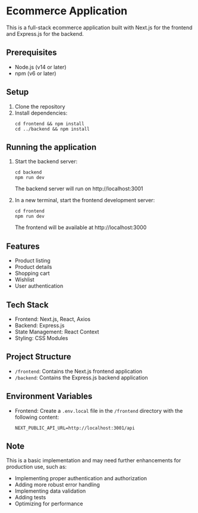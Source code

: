 # Ecommerce Application

This is a full-stack ecommerce application built with Next.js for the frontend and Express.js for the backend.

## Prerequisites

- Node.js (v14 or later)
- npm (v6 or later)

## Setup

1. Clone the repository
2. Install dependencies:
   ```
   cd frontend && npm install
   cd ../backend && npm install
   ```

## Running the application

1. Start the backend server:
   ```
   cd backend
   npm run dev
   ```
   The backend server will run on http://localhost:3001

2. In a new terminal, start the frontend development server:
   ```
   cd frontend
   npm run dev
   ```
   The frontend will be available at http://localhost:3000

## Features

- Product listing
- Product details
- Shopping cart
- Wishlist
- User authentication

## Tech Stack

- Frontend: Next.js, React, Axios
- Backend: Express.js
- State Management: React Context
- Styling: CSS Modules

## Project Structure

- `/frontend`: Contains the Next.js frontend application
- `/backend`: Contains the Express.js backend application

## Environment Variables

- Frontend: Create a `.env.local` file in the `/frontend` directory with the following content:
  ```
  NEXT_PUBLIC_API_URL=http://localhost:3001/api
  ```

## Note

This is a basic implementation and may need further enhancements for production use, such as:

- Implementing proper authentication and authorization
- Adding more robust error handling
- Implementing data validation
- Adding tests
- Optimizing for performance
